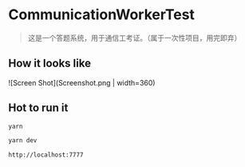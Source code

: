 # CommunicationWorkerTest

> 这是一个答题系统，用于通信工考证。（属于一次性项目，用完即弃）


## How it looks like

![Screen Shot](Screenshot.png | width=360)


## Hot to run it

``` bash
yarn

yarn dev

http://localhost:7777
```
